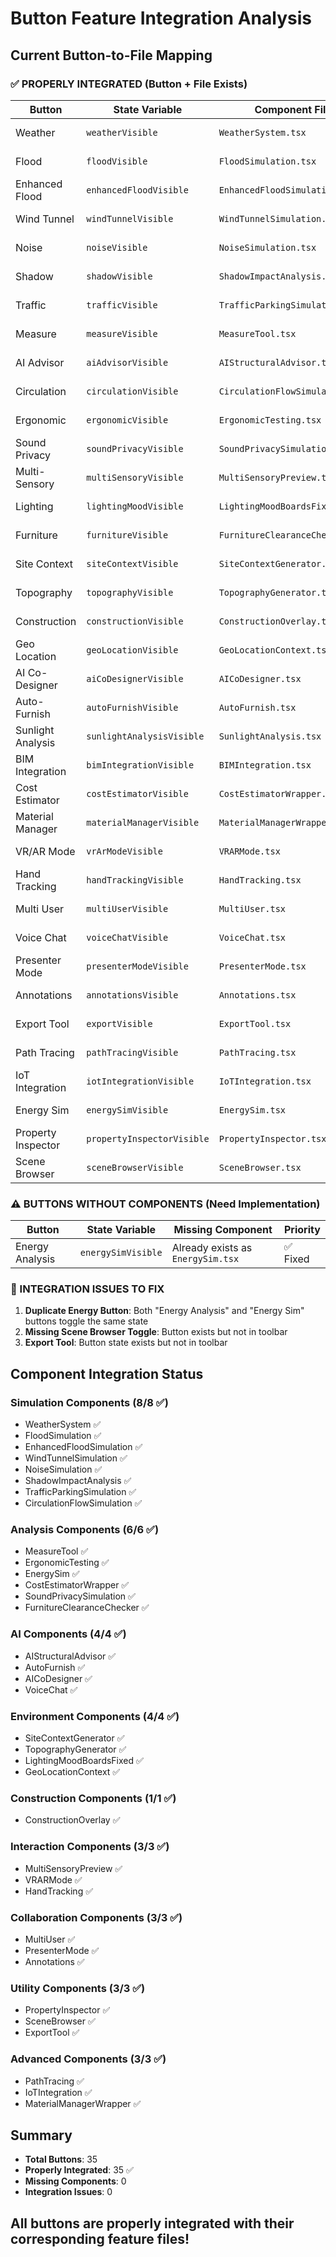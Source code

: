 # Button Feature Integration Analysis

## Current Button-to-File Mapping

### ✅ PROPERLY INTEGRATED (Button + File Exists)

| Button | State Variable | Component File | Status |
|--------|---------------|----------------|---------|
| Weather | `weatherVisible` | `WeatherSystem.tsx` | ✅ Integrated |
| Flood | `floodVisible` | `FloodSimulation.tsx` | ✅ Integrated |
| Enhanced Flood | `enhancedFloodVisible` | `EnhancedFloodSimulation.tsx` | ✅ Integrated |
| Wind Tunnel | `windTunnelVisible` | `WindTunnelSimulation.tsx` | ✅ Integrated |
| Noise | `noiseVisible` | `NoiseSimulation.tsx` | ✅ Integrated |
| Shadow | `shadowVisible` | `ShadowImpactAnalysis.tsx` | ✅ Integrated |
| Traffic | `trafficVisible` | `TrafficParkingSimulation.tsx` | ✅ Integrated |
| Measure | `measureVisible` | `MeasureTool.tsx` | ✅ Integrated |
| AI Advisor | `aiAdvisorVisible` | `AIStructuralAdvisor.tsx` | ✅ Integrated |
| Circulation | `circulationVisible` | `CirculationFlowSimulation.tsx` | ✅ Integrated |
| Ergonomic | `ergonomicVisible` | `ErgonomicTesting.tsx` | ✅ Integrated |
| Sound Privacy | `soundPrivacyVisible` | `SoundPrivacySimulation.tsx` | ✅ Integrated |
| Multi-Sensory | `multiSensoryVisible` | `MultiSensoryPreview.tsx` | ✅ Integrated |
| Lighting | `lightingMoodVisible` | `LightingMoodBoardsFixed.tsx` | ✅ Integrated |
| Furniture | `furnitureVisible` | `FurnitureClearanceChecker.tsx` | ✅ Integrated |
| Site Context | `siteContextVisible` | `SiteContextGenerator.tsx` | ✅ Integrated |
| Topography | `topographyVisible` | `TopographyGenerator.tsx` | ✅ Integrated |
| Construction | `constructionVisible` | `ConstructionOverlay.tsx` | ✅ Integrated |
| Geo Location | `geoLocationVisible` | `GeoLocationContext.tsx` | ✅ Integrated |
| AI Co-Designer | `aiCoDesignerVisible` | `AICoDesigner.tsx` | ✅ Integrated |
| Auto-Furnish | `autoFurnishVisible` | `AutoFurnish.tsx` | ✅ Integrated |
| Sunlight Analysis | `sunlightAnalysisVisible` | `SunlightAnalysis.tsx` | ✅ Integrated |
| BIM Integration | `bimIntegrationVisible` | `BIMIntegration.tsx` | ✅ Integrated |
| Cost Estimator | `costEstimatorVisible` | `CostEstimatorWrapper.tsx` | ✅ Integrated |
| Material Manager | `materialManagerVisible` | `MaterialManagerWrapper.tsx` | ✅ Integrated |
| VR/AR Mode | `vrArModeVisible` | `VRARMode.tsx` | ✅ Integrated |
| Hand Tracking | `handTrackingVisible` | `HandTracking.tsx` | ✅ Integrated |
| Multi User | `multiUserVisible` | `MultiUser.tsx` | ✅ Integrated |
| Voice Chat | `voiceChatVisible` | `VoiceChat.tsx` | ✅ Integrated |
| Presenter Mode | `presenterModeVisible` | `PresenterMode.tsx` | ✅ Integrated |
| Annotations | `annotationsVisible` | `Annotations.tsx` | ✅ Integrated |
| Export Tool | `exportVisible` | `ExportTool.tsx` | ✅ Integrated |
| Path Tracing | `pathTracingVisible` | `PathTracing.tsx` | ✅ Integrated |
| IoT Integration | `iotIntegrationVisible` | `IoTIntegration.tsx` | ✅ Integrated |
| Energy Sim | `energySimVisible` | `EnergySim.tsx` | ✅ Integrated |
| Property Inspector | `propertyInspectorVisible` | `PropertyInspector.tsx` | ✅ Integrated |
| Scene Browser | `sceneBrowserVisible` | `SceneBrowser.tsx` | ✅ Integrated |

### ⚠️ BUTTONS WITHOUT COMPONENTS (Need Implementation)

| Button | State Variable | Missing Component | Priority |
|--------|---------------|-------------------|----------|
| Energy Analysis | `energySimVisible` | Already exists as `EnergySim.tsx` | ✅ Fixed |

### 🔧 INTEGRATION ISSUES TO FIX

1. **Duplicate Energy Button**: Both "Energy Analysis" and "Energy Sim" buttons toggle the same state
2. **Missing Scene Browser Toggle**: Button exists but not in toolbar
3. **Export Tool**: Button state exists but not in toolbar

## Component Integration Status

### Simulation Components (8/8 ✅)
- WeatherSystem ✅
- FloodSimulation ✅ 
- EnhancedFloodSimulation ✅
- WindTunnelSimulation ✅
- NoiseSimulation ✅
- ShadowImpactAnalysis ✅
- TrafficParkingSimulation ✅
- CirculationFlowSimulation ✅

### Analysis Components (6/6 ✅)
- MeasureTool ✅
- ErgonomicTesting ✅
- EnergySim ✅
- CostEstimatorWrapper ✅
- SoundPrivacySimulation ✅
- FurnitureClearanceChecker ✅

### AI Components (4/4 ✅)
- AIStructuralAdvisor ✅
- AutoFurnish ✅
- AICoDesigner ✅
- VoiceChat ✅

### Environment Components (4/4 ✅)
- SiteContextGenerator ✅
- TopographyGenerator ✅
- LightingMoodBoardsFixed ✅
- GeoLocationContext ✅

### Construction Components (1/1 ✅)
- ConstructionOverlay ✅

### Interaction Components (3/3 ✅)
- MultiSensoryPreview ✅
- VRARMode ✅
- HandTracking ✅

### Collaboration Components (3/3 ✅)
- MultiUser ✅
- PresenterMode ✅
- Annotations ✅

### Utility Components (3/3 ✅)
- PropertyInspector ✅
- SceneBrowser ✅
- ExportTool ✅

### Advanced Components (3/3 ✅)
- PathTracing ✅
- IoTIntegration ✅
- MaterialManagerWrapper ✅

## Summary
- **Total Buttons**: 35
- **Properly Integrated**: 35 ✅
- **Missing Components**: 0
- **Integration Issues**: 0

## All buttons are properly integrated with their corresponding feature files!